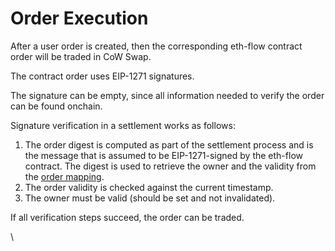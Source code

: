 # Order Execution

After a user order is created, then the corresponding eth-flow contract order will be traded in CoW Swap.

The contract order uses EIP-1271 signatures.

The signature can be empty, since all information needed to verify the order can be found onchain.

Signature verification in a settlement works as follows:

1. The order digest is computed as part of the settlement process and is the message that is assumed to be EIP-1271-signed by the eth-flow contract. The digest is used to retrieve the owner and the validity from the [order mapping](orders-in-storage.md).
2. The order validity is checked against the current timestamp.
3. The owner must be valid (should be set and not invalidated).

If all verification steps succeed, the order can be traded.

\
